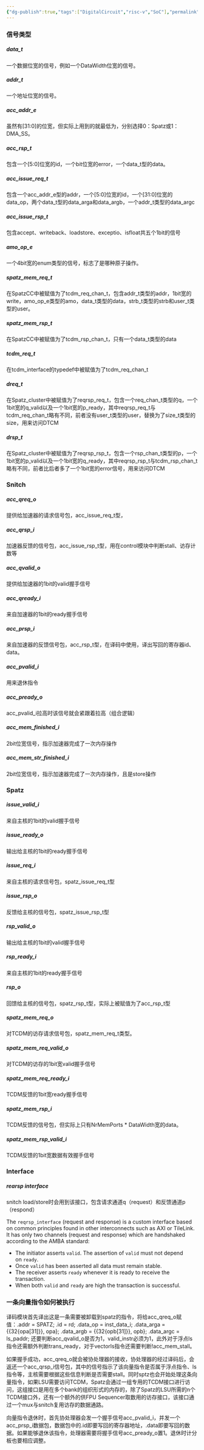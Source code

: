 ```yaml
---
{"dg-publish":true,"tags":["DigitalCircuit","risc-v","SoC"],"permalink":"/Knowledge point/SoC Design/Spatz_Snitch工程信号解析/","dgPassFrontmatter":true}
---
```


### 信号类型
##### data_t
一个数据位宽的信号，例如一个DataWidth位宽的信号。
##### addr_t
一个地址位宽的信号。
##### acc_addr_e
虽然有[31:0]的位宽，但实际上用到的就最低为，分别选择0：Spatz或1：DMA_SS。
##### acc_rsp_t
包含一个[5:0]位宽的id，一个bit位宽的error，一个data_t型的data。
##### acc_issue_req_t
包含一个acc_addr_e型的addr，一个[5:0]位宽的id，一个[31:0]位宽的data_op，两个data_t型的data_arga和data_argb，一个addr_t类型的data_argc
##### acc_issue_rsp_t
包含accept、writeback、loadstore、exceptio、isfloat共五个1bit的信号
##### amo_op_e
一个4bit宽的enum类型的信号，标志了是哪种原子操作。
##### spatz_mem_req_t 
在SpatzCC中被赋值为了tcdm_req_chan_t，包含addr_t类型的addr，1bit宽的write，amo_op_e类型的amo，data_t类型的data，strb_t类型的strb和user_t类型的user。
##### spatz_mem_rsp_t
在SpatzCC中被赋值为了tcdm_rsp_chan_t，只有一个data_t类型的data

##### tcdm_req_t
在tcdm_interface的typedef中被赋值为了tcdm_req_chan_t
##### dreq_t
在Spatz_cluster中被赋值为了reqrsp_req_t，包含一个req_chan_t类型的q，一个1bit宽的q_valid以及一个1bit宽的p_ready，其中reqrsp_req_t与tcdm_req_chan_t略有不同，前者没有user_t类型的user，替换为了size_t类型的size，用来访问DTCM
##### drsp_t
在Spatz_cluster中被赋值为了reqrsp_rsp_t，包含一个rsp_chan_t类型的p，一个1bit宽的p_valid以及一个1bit宽的q_ready，其中reqrsp_rsp_t与tcdm_rsp_chan_t略有不同，前者比后者多了一个1bit宽的error信号，用来访问DTCM
### Snitch
##### acc_qreq_o 
提供给加速器的请求信号包，acc_issue_req_t型，
##### acc_qrsp_i
加速器反馈的信号包，acc_issue_rsp_t型，用在control模块中判断stall、访存计数等
##### acc_qvalid_o
提供给加速器的1bit的valid握手信号
##### acc_qready_i
来自加速器的1bit的ready握手信号
##### acc_prsp_i
来自加速器的反馈信号包，acc_rsp_t型，在译码中使用，译出写回的寄存器id、data。
##### acc_pvalid_i
用来退休指令
##### acc_pready_o
acc_pvalid_i拉高时该信号就会紧跟着拉高（组合逻辑）
##### acc_mem_finished_i
2bit位宽信号，指示加速器完成了一次内存操作
##### acc_mem_str_finished_i
2bit位宽信号，指示加速器完成了一次内存操作，且是store操作
### Spatz
##### issue_valid_i
来自主核的1bit的valid握手信号
##### issue_ready_o
输出给主核的1bit的ready握手信号
##### issue_req_i
来自主核的请求信号包，spatz_issue_req_t型
##### issue_rsp_o
反馈给主核的信号包，spatz_issue_rsp_t型
##### rsp_valid_o
输出给主核的1bit的valid握手信号
##### rsp_ready_i
来自主核的1bit的ready握手信号
##### rsp_o      
回馈给主核的信号包，spatz_rsp_t型，实际上被赋值为了acc_rsp_t型
##### spatz_mem_req_o
对TCDM的访存请求信号包，spatz_mem_req_t类型。
##### spatz_mem_req_valid_o
对TCDM的访存的1bit宽valid握手信号
##### spatz_mem_req_ready_i
TCDM反馈的1bit宽ready握手信号
##### spatz_mem_rsp_i
TCDM反馈的信号包，但实际上只有NrMemPorts * DataWidth宽的data。
##### spatz_mem_rsp_valid_i
TCDM反馈的1bit宽数据有效握手信号
### Interface
##### rearsp interface
snitch load/store时会用到该接口，包含请求通道q（request）和反馈通道p（respond）

The `reqrsp_interface` (request and response) is a custom interface based on common principles found in other interconnects such as AXI or TileLink. It has only two channels (request and response) which are handshaked according to the AMBA standard:

- The initiator asserts `valid`. The assertion of `valid` must not depend on `ready`.
- Once `valid` has been asserted all data must remain stable.
- The receiver asserts `ready` whenever it is ready to receive the transaction.
- When both `valid` and `ready` are high the transaction is successful.

### 一条向量指令如何被执行
译码模块首先译出这是一条需要被卸载到spatz的指令，将给acc_qreq_o赋值：.addr = SPATZ; .id = rd; .data_op = inst_data_i; .data_arga = {{32{opa[31]}}, opa}; .data_argb = {{32{opb[31]}}, opb}; .data_argc = ls_paddr; 还要判断acc_qvalid_o是否为1，valid_instr必须为1，此外对于浮点ls指令还需额外判断trans_ready，对于vectorls指令还需要判断!acc_mem_stall。

如果握手成功，acc_qreq_o就会被协处理器的接收，协处理器的经过译码后，会返还一个acc_qrsp_i信号包，其中的信号指示了该向量指令是否属于浮点指令、ls指令等，主核需要根据这些信息判断是否需要stall。同时sptz也会开始处理这条向量指令，如果LSU需要访问TCDM，Spatz会通过一组专用的TCDM接口进行访问，这组接口是用在多个bank的组织形式的内存的，除了Spatz的LSU所需的n个TCDM接口外，还有一个额外的供FPU Sequencer取数用的访存接口，该接口通过一个mux与snitch复用访存的数据通路。

向量指令退休时，首先协处理器会发一个握手信号acc_pvalid_i，并发一个acc_prsp_i数据包，数据包中的.id即要写回的寄存器地址，.data即要写回的数据。如果能够退休该指令，处理器需要将握手信号acc_pready_o置1。退休时计分板也要相应调整。